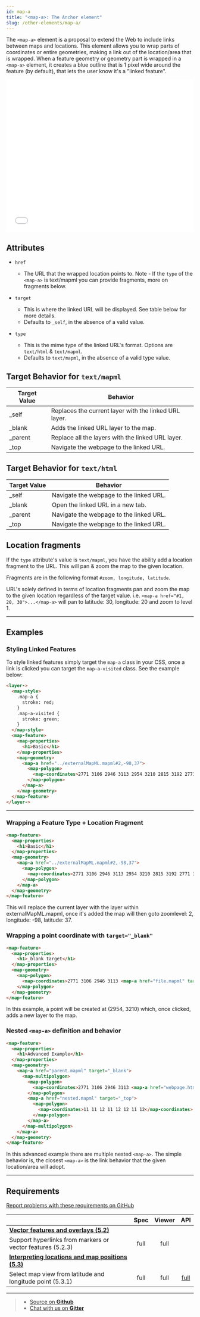 ```yaml
---
id: map-a
title: "<map-a>: The Anchor element"
slug: /other-elements/map-a/
---
```


The `<map-a>` element is a proposal to extend the Web to include links between maps and locations.
This element allows you to wrap parts of coordinates or entire geometries, making a link out of the location/area that is wrapped. When a feature geometry or geometry part is 
wrapped in a `<map-a>` element, it creates a blue outline that is 1 pixel wide around the feature (by default), that lets the user know it's a "linked feature".

<iframe src="../../../demo/map-a-demo/" title="MapML Demo" height="410" width="100%" scrolling="no" frameBorder="0"></iframe>

## Attributes

- `href`
  - The URL that the wrapped location points to. Note - If the `type` of the `<map-a>` is text/mapml
  you can provide fragments, more on fragments below.

- `target`
  - This is where the linked URL will be displayed. See table below for more details.
  - Defaults to `_self`, in the absence of a valid value.

- `type`
  - This is the mime type of the linked URL's format. Options are `text/html` & `text/mapml`.
  - Defaults to `text/mapml`, in the absence of a valid type value.
  

## Target Behavior for `text/mapml`

| Target Value 	| Behavior                                              	|
|--------------	|-------------------------------------------------------	|
| _self        	| Replaces the current layer with the linked URL layer. 	|
| _blank       	| Adds the linked URL layer to the map.                 	|
| _parent      	| Replace all the layers with the linked URL layer.     	|
| _top         	| Navigate the webpage to the linked URL.               	|

## Target Behavior for `text/html`

| Target Value 	| Behavior                                	|
|--------------	|-----------------------------------------	|
| _self        	| Navigate the webpage to the linked URL. 	|
| _blank       	| Open the linked URL in a new tab.       	|
| _parent      	| Navigate the webpage to the linked URL. 	|
| _top         	| Navigate the webpage to the linked URL. 	|

## Location fragments

If the `type` attribute's value is `text/mapml`, you have the ability add a location fragment
to the URL. This will pan & zoom the map to the given location.

Fragments are in the following format `#zoom, longitude, latitude`.

URL's solely defined in terms of location fragments pan and zoom the map to the given location regardless of the target value.
i.e. `<map-a href="#1, 20, 30">...</map-a>` will pan to latitude: 30, longitude: 20 and zoom to level 1.

---

## Examples

### Styling Linked Features

To style linked features simply target the `map-a` class in your CSS, once a link is clicked you can target the
`map-a-visited` class. See the example below:

```html
<layer->
  <map-style>
    .map-a {
      stroke: red;
    }
    .map-a-visited {
      stroke: green;
    }
  </map-style>
  <map-feature>
    <map-properties>
      <h1>Basic</h1>
    </map-properties>
    <map-geometry>
      <map-a href="../externalMapML.mapml#2,-98,37">
        <map-polygon>
          <map-coordinates>2771 3106 2946 3113 2954 3210 2815 3192 2771 3106</map-coordinates>
        </map-polygon>
      </map-a>
    </map-geometry>
  </map-feature>
</layer->
```

---

### Wrapping a Feature Type + Location Fragment 

```html
<map-feature>
  <map-properties>
    <h1>Basic</h1>
  </map-properties>
  <map-geometry>
    <map-a href="../externalMapML.mapml#2,-98,37">
      <map-polygon>
        <map-coordinates>2771 3106 2946 3113 2954 3210 2815 3192 2771 3106</map-coordinates>
      </map-polygon>
    </map-a>
  </map-geometry>
</map-feature>
```

This will replace the current layer with the layer within externalMapML.mapml, once it's added the map will then goto
zoomlevel: 2, longitude: -98, latitude: 37.

### Wrapping a point coordinate with `target="_blank"` 

```html
<map-feature>
  <map-properties>
    <h1>_blank target</h1>
  </map-properties>
  <map-geometry>
    <map-polygon>
      <map-coordinates>2771 3106 2946 3113 <map-a href="file.mapml" target="_blank"> 2954 3210 </map-a> 2815 3192 2771 3106</map-coordinates>
    </map-polygon>
  </map-geometry>
</map-feature>
```

In this example, a point will be created at (2954, 3210) which, once clicked, adds a new layer to the map.

### Nested `<map-a>` definition and behavior

```html
<map-feature>
  <map-properties>
    <h1>Advanced Example</h1>
  </map-properties>
  <map-geometry>
    <map-a href="parent.mapml" target="_blank">
      <map-multipolygon>
        <map-polygon>
          <map-coordinates>2771 3106 2946 3113 <map-a href="webpage.html" target="_blank" type="text/mapml"> 2954 3210 </map-a> 2815 3192 2771 3106</map-coordinates>
        </map-polygon>
        <map-a href="nested.mapml" target="_top">
          <map-polygon>
            <map-coordinates>11 11 12 11 12 12 11 12</map-coordinates>
          </map-polygon>
        </map-a>
      </map-multipolygon>
    </map-a>
  </map-geometry>
</map-feature>
```
In this advanced example there are multiple nested `<map-a>`. The simple behavior is, the closest `<map-a>` is the link
behavior that the given location/area will adopt.

---

## Requirements

[Report problems with these requirements on GitHub](https://github.com/Maps4HTML/HTML-Map-Element-UseCases-Requirements/issues/new?title=-SUMMARIZE+THE+PROBLEM-&body=-DESCRIBE+THE+PROBLEM-)

|  | Spec | Viewer | API |
|:---------------------------------------------------------------------------------|:------: |:-----: |:---: |
| [**Vector features and overlays (5.2)**](https://maps4html.org/HTML-Map-Element-UseCases-Requirements/#map-viewers-capabilities-vectors) |  |  |  |
|                 <div class="requirement"> Support hyperlinks from markers or vector features (5.2.3)</div>             | full | full |  |
| [**Interpreting locations and map positions (5.3)**](https://maps4html.org/HTML-Map-Element-UseCases-Requirements/#map-viewers-capabilities-locations) |  |  |  |
|           <div class="requirement">Select map view from latitude and longitude point (5.3.1)</div>             | full | full | [full](https://maps4html.org/MapML/spec/#dom-htmlmapelement-zoomto) |

---

> - [Source on **Github**](https://github.com/Maps4HTML/Web-Map-Custom-Element)
> - [Chat with us on **Gitter**](https://gitter.im/Maps4HTML/chat)